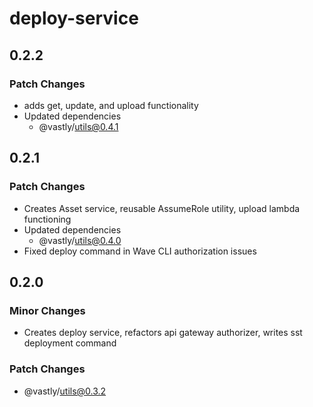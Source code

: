 # deploy-service

## 0.2.2

### Patch Changes

- adds get, update, and upload functionality
- Updated dependencies
  - @vastly/utils@0.4.1

## 0.2.1

### Patch Changes

- Creates Asset service, reusable AssumeRole utility, upload lambda functioning
- Updated dependencies
  - @vastly/utils@0.4.0
- Fixed deploy command in Wave CLI authorization issues

## 0.2.0

### Minor Changes

- Creates deploy service, refactors api gateway authorizer, writes sst deployment command

### Patch Changes

- @vastly/utils@0.3.2
